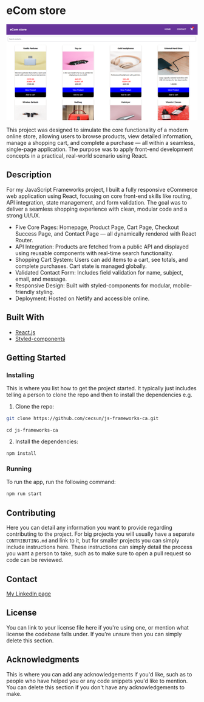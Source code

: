 # eCom store

![image](/public/ecom-store.png)

This project was designed to simulate the core functionality of a modern online store, allowing users to browse products, view detailed information, manage a shopping cart, and complete a purchase — all within a seamless, single-page application. The purpose was to apply front-end development concepts in a practical, real-world scenario using React.

## Description

For my JavaScript Frameworks project, I built a fully responsive eCommerce web application using React, focusing on core front-end skills like routing, API integration, state management, and form validation. The goal was to deliver a seamless shopping experience with clean, modular code and a strong UI/UX.

- Five Core Pages: Homepage, Product Page, Cart Page, Checkout Success Page, and Contact Page — all dynamically rendered with React Router.
- API Integration: Products are fetched from a public API and displayed using reusable components with real-time search functionality.
- Shopping Cart System: Users can add items to a cart, see totals, and complete purchases. Cart state is managed globally.
- Validated Contact Form: Includes field validation for name, subject, email, and message.
- Responsive Design: Built with styled-components for modular, mobile-friendly styling.
- Deployment: Hosted on Netlify and accessible online.

## Built With

- [React.js](https://reactjs.org/)
- [Styled-components](https://styled-components.com/)

## Getting Started

### Installing

This is where you list how to get the project started. It typically just includes telling a person to clone the repo and then to install the dependencies e.g.

1. Clone the repo:

```bash
git clone https://github.com/cecsun/js-frameworks-ca.git
```
```
cd js-frameworks-ca
```

2. Install the dependencies:

```
npm install
```

### Running

To run the app, run the following command:

```bash
npm run start
```

## Contributing

Here you can detail any information you want to provide regarding contributing to the project. For big projects you will usually have a separate `CONTRIBUTING.md` and link to it, but for smaller projects you can simply include instructions here. These instructions can simply detail the process you want a person to take, such as to make sure to open a pull request so code can be reviewed.

## Contact

[My LinkedIn page](www.linkedin.com/in/cecilie-sunde)

## License

You can link to your license file here if you're using one, or mention what license the codebase falls under. If you're unsure then you can simply delete this section.

## Acknowledgments

This is where you can add any acknowledgements if you'd like, such as to people who have helped you or any code snippets you'd like to mention. You can delete this section if you don't have any acknowledgements to make.